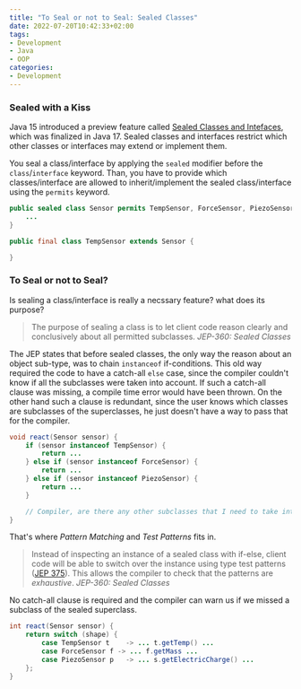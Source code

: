 ```yaml
---
title: "To Seal or not to Seal: Sealed Classes"
date: 2022-07-20T10:42:33+02:00
tags:
- Development
- Java
- OOP
categories:
- Development
---
```


### Sealed with a Kiss

Java 15 introduced a preview feature called [Sealed Classes and Intefaces](https://openjdk.org/jeps/360), which was finalized in Java 17.
Sealed classes and interfaces restrict which other classes or interfaces may extend or implement them.

You seal a class/interface by applying the `sealed` modifier before the `class`/`interface` keyword. Than, you have to provide which classes/interface are allowed to inherit/implement the sealed class/interface using the `permits` keyword.

```java
public sealed class Sensor permits TempSensor, ForceSensor, PiezoSensor {
    ...
}

public final class TempSensor extends Sensor {

}
```

### To Seal or not to Seal?
Is sealing a class/interface is really a necssary feature? what does its purpose?

>The purpose of sealing a class is to let client code reason clearly and conclusively about all permitted subclasses.  _JEP-360: Sealed Classes_

The JEP states that before sealed classes, the only way the reason about an object sub-type, was to chain `instanceof` if-conditions. This old way required the code to have a catch-all `else` case, since the compiler couldn't know if all the subclasses were taken into account. If such a catch-all clause was missing, a compile time error would have been thrown. On the other hand such a clause is redundant, since the user knows which classes are subclasses of the superclasses, he just doesn't have a way to pass that for the compiler.

```java
void react(Sensor sensor) {
    if (sensor instanceof TempSensor) {
        return ...
    } else if (sensor instanceof ForceSensor) {
        return ...
    } else if (sensor instanceof PiezoSensor) {
        return ...
    }

    // Compiler, are there any other subclasses that I need to take into accout here?
}
```
That's where _Pattern Matching_ and _Test Patterns_ fits in.

>Instead of inspecting an instance of a sealed class with if-else, client code will be able to switch over the instance using type test patterns ([JEP 375](https://openjdk.org/jeps/375)). This allows the compiler to check that the patterns are _exhaustive_.   _JEP-360: Sealed Classes_

No catch-all clause is required and the compiler can warn us if we missed a subclass of the sealed superclass.

```java
int react(Sensor sensor) {
    return switch (shape) {
        case TempSensor t    -> ... t.getTemp() ...
        case ForceSensor f -> ... f.getMass ...
        case PiezoSensor p   -> ... s.getElectricCharge() ...
    };
}
```